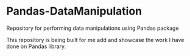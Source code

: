 # Pandas-DataManipulation
Repository for performing data manipulations using Pandas package

This repository is being built for me add and showcase the work I have done on Pandas library.
